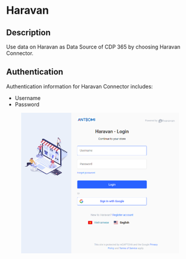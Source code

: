 # Haravan

## Description

Use data on Haravan as Data Source of CDP 365 by choosing Haravan Connector.

## Authentication

Authentication information for Haravan Connector includes:&#x20;

* Username
* Password

<figure><img src="../../../.gitbook/assets/image (1632).png" alt=""><figcaption></figcaption></figure>
